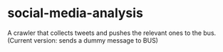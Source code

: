 # social-media-analysis
A crawler that collects tweets and pushes the relevant ones to the bus.
(Current version: sends a dummy message to BUS)
